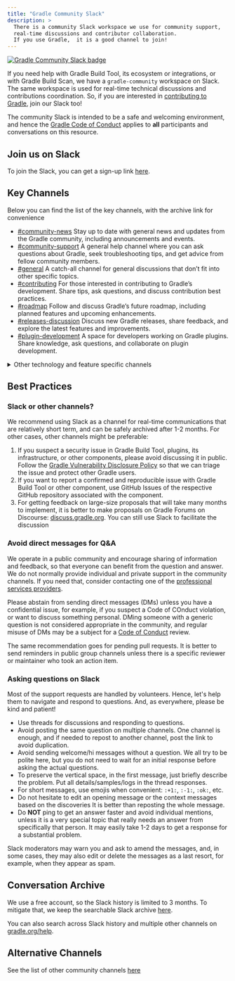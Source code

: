 ```yaml
---
title: "Gradle Community Slack"
description: >
  There is a community Slack workspace we use for community support,
  real-time discussions and contributor collaboration.
  If you use Gradle,  it is a good channel to join!
---
```


[![Gradle Community Slack badge](https://img.shields.io/badge/slack-Join%20the%20channel-brightgreen?style=flat&logo=slack)](https://gradle.org/slack-invite)

If you need help with Gradle Build Tool, its ecosystem or integrations, or with Gradle Build Scan,
we have a `gradle-community` workspace on Slack.
The same workspace is used for real-time technical discussions and contributions coordination.
So, if you are interested in [contributing to Gradle](./README.md), join our Slack too!

The community Slack is intended to be a safe and welcoming environment,
and hence the [Gradle Code of Conduct](https://gradle.org/conduct/)
applies to **all** participants and conversations on this resource.

## Join us on Slack

To join the Slack, you can get a sign-up link [here](https://gradle.org/slack-invite).

## Key Channels 

Below you can find the list of the key channels, with the archive link for convenience

* [#community-news](https://www.linen.dev/s/gradle-community/c/community-news)
Stay up to date with general news and updates from the Gradle community, including announcements and events.
* [#community-support](https://www.linen.dev/s/gradle-community)
A general help channel where you can ask questions about Gradle, seek troubleshooting tips, and get advice from fellow community members.
* [#general](https://www.linen.dev/s/gradle-community/c/general)
A catch-all channel for general discussions that don’t fit into other specific topics.
* [#contributing](https://www.linen.dev/s/gradle-community/c/contributing)
For those interested in contributing to Gradle’s development. Share tips, ask questions, and discuss contribution best practices.
* [#roadmap](https://www.linen.dev/s/gradle-community/c/roadmap)
Follow and discuss Gradle’s future roadmap, including planned features and upcoming enhancements.
* [#releases-discussion](https://www.linen.dev/s/gradle-community/c/releases-discussion)
Discuss new Gradle releases, share feedback, and explore the latest features and improvements.
* [#plugin-development](https://www.linen.dev/s/gradle-community/c/plugin-development)
A space for developers working on Gradle plugins. Share knowledge, ask questions, and collaborate on plugin development.

<details>
  <summary>Other technology and feature specific channels</summary>

[#github-integrations](https://www.linen.dev/s/gradle-community/c/github-integrations)
Discuss how Gradle integrates with GitHub, from Actions to Issues, and share best practices for smooth workflows.

[#kotlin-dsl](https://www.linen.dev/s/gradle-community/c/kotlin-dsl)
For developers working with Gradle’s Kotlin DSL. Share tips, ask questions, and discuss migrating from Groovy to Kotlin.

[#maven](https://www.linen.dev/s/gradle-community/c/maven)
A place for discussing Maven’s integration with Gradle, dependency resolution, and migrating builds between the two tools.

[#migrating-from-maven](https://www.linen.dev/s/gradle-community/c/migrating-from-maven)
Help and discussions around migrating from Maven to Gradle, including configuration tips and resolving compatibility issues.

[#native](https://www.linen.dev/s/gradle-community/c/native)
A channel for discussions about using Gradle for native development (C/C++, Rust, etc.) including build setups and performance tips.
ocus on integrating Gradle with Play Framework projects, including build configurations, performance, and troubleshooting.

[#android](https://www.linen.dev/s/gradle-community/c/android)
Dedicated to Android development using Gradle. Discuss build issues, configurations, and Gradle integration with Android projects.

[#caching](https://www.linen.dev/s/gradle-community/c/caching)
Focus on caching strategies in Gradle, including build cache optimization and troubleshooting.

[#gradleup](https://www.linen.dev/s/gradle-community/c/gradleup)
Discussions and updates about the GradleUp project, including user feedback, releases, and collaboration.

[#gradlex](https://www.linen.dev/s/gradle-community/c/gradlex)
Discuss the GradleX project, which provides additional Gradle tools and plugins to extend Gradle’s capabilities.

</details>


<!--
[#gsoc](https://www.linen.dev/s/gradle-community/c/gsoc)
A space for Google Summer of Code participants and mentors to collaborate on Gradle-related projects.
[#dpe-summit](https://www.linen.dev/s/gradle-community/c/dpe-summit)
A dedicated channel for discussions around the Developer Productivity Engineering Summit, including event details and networking.

[#feed](https://www.linen.dev/s/gradle-community/c/feed)
Automatic updates and notifications from various community sources, including GitHub, news, and blogs.

[#fun](https://www.linen.dev/s/gradle-community/c/fun)
A lighthearted channel for off-topic conversations, memes, and general fun within the Gradle community.

[#jobs](https://www.linen.dev/s/gradle-community/c/jobs)
Share and find job opportunities related to Gradle, build engineering, and software development.

[#random](https://www.linen.dev/s/gradle-community/c/random)
For completely off-topic conversations that don’t fit anywhere else. Relax and chat about anything.
-->
## Best Practices

### Slack or other channels?

We recommend using Slack as a channel for real-time communications that are relatively short term,
and can be safely archived after 1-2 months.
For other cases, other channels might be preferable:

1. If you suspect a security issue in Gradle Build Tool, plugins, its infrastructure, or other components,
   please avoid discussing it in public.
   Follow the [Gradle Vulnerability Disclosure Policy](../dotgithub/SECURITY/README.md) so that we can triage the issue and protect other Gradle users.
3. If you want to report a confirmed and reproducible issue with Gradle Build Tool or other component,
   use GitHub Issues of the respective GitHub repository associated with the component.
4. For getting feedback on large-size proposals that will take many months to implement,
   it is better to make proposals on Gradle Forums on Discourse: [discuss.gradle.org](https://discuss.gradle.org).
   You can still use Slack to facilitate the discussion

### Avoid direct messages for Q&A

We operate in a public community and encourage sharing of information and feedback,
so that everyone can benefit from the question and answer.
We do not normally provide individual and private support in the community channels.
If you need that, consider contacting one of the [professional services providers](https://gradle.org/services/).

Please abstain from sending direct messages (DMs) unless you have a confidential issue,
for example, if you suspect a Code of COnduct violation,
or want to discuss something personal.
DMing someone with a generic question is not considered appropriate in the community,
and regular misuse of DMs may be a subject for a [Code of Conduct](https://gradle.org/conduct/) review.

The same recommendation goes for pending pull requests.
It is better to send reminders in public group channels
unless there is a specific reviewer or maintainer who took an action item.

### Asking questions on Slack

Most of the support requests are handled by volunteers.
Hence, let's help them to navigate and respond to questions.
And, as everywhere, please be kind and patient!

- Use threads for discussions and responding to questions.
- Avoid posting the same question on multiple channels.
  One channel is enough, and if needed to repost to another channel, post the link to avoid duplication.
- Avoid sending welcome/hi messages without a question.
  We all try to be polite here, but you do not need to wait for an initial response before
  asking the actual questions.
- To preserve the vertical space, in the first message, just briefly describe the problem.
  Put all details/samples/logs in the thread responses.
- For short messages, use emojis when convenient: `:+1:`, `:-1:`, `:ok:`, etc.
- Do not hesitate to edit an opening message or the context messages based on the discoveries
  It is better than reposting the whole message.
- Do **NOT** ping to get an answer faster and avoid individual mentions,
  unless it is a very special topic that really needs an answer from specifically that person.
  It may easily take 1-2 days to get a response for a substantial problem.

Slack moderators may warn you and ask to amend the messages,
and, in some cases, they may also edit or delete the messages as a last resort,
for example, when they appear as spam.

## Conversation Archive

We use a free account, so the Slack history is limited to 3 months.
To mitigate that, we keep
the searchable Slack archive [here](https://www.linen.dev/s/gradle-community).

You can also search across Slack history and multiple other channels on [gradle.org/help](https://gradle.org/help/).

## Alternative Channels

See the list of other community channels [here](../README.md)




